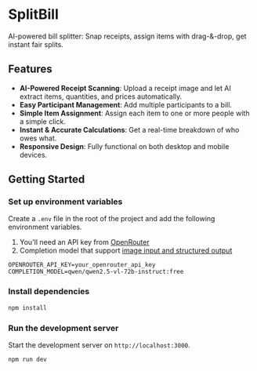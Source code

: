# SplitBill

AI-powered bill splitter: Snap receipts, assign items with drag-&-drop, get instant fair splits.

## Features

- **AI-Powered Receipt Scanning**: Upload a receipt image and let AI extract items, quantities, and prices automatically.
- **Easy Participant Management**: Add multiple participants to a bill.
- **Simple Item Assignment**: Assign each item to one or more people with a simple click.
- **Instant & Accurate Calculations**: Get a real-time breakdown of who owes what.
- **Responsive Design**: Fully functional on both desktop and mobile devices.

## Getting Started

### Set up environment variables

Create a `.env` file in the root of the project and add the following environment variables.

1. You'll need an API key from [OpenRouter](https://openrouter.ai/)
2. Completion model that support [image input and structured output](https://openrouter.ai/models?fmt=cards&input_modalities=image&supported_parameters=structured_outputs)

```env
OPENROUTER_API_KEY=your_openrouter_api_key
COMPLETION_MODEL=qwen/qwen2.5-vl-72b-instruct:free
```

### Install dependencies

```bash
npm install
```

### Run the development server

Start the development server on `http://localhost:3000`.

```bash
npm run dev
```
